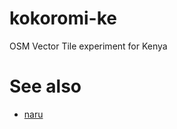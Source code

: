 # kokoromi-ke
OSM Vector Tile experiment for Kenya

# See also
- [naru](https://github.com/unvt/naru)

